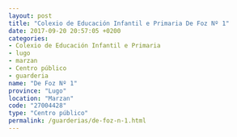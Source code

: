 ```yaml
---
layout: post
title: "Colexio de Educación Infantil e Primaria De Foz Nº 1"
date: 2017-09-20 20:57:05 +0200
categories:
- Colexio de Educación Infantil e Primaria
- lugo
- marzan
- Centro público
- guarderia
name: "De Foz Nº 1"
province: "Lugo"
location: "Marzan"
code: "27004428"
type: "Centro público"
permalink: /guarderias/de-foz-n-1.html
---
```

